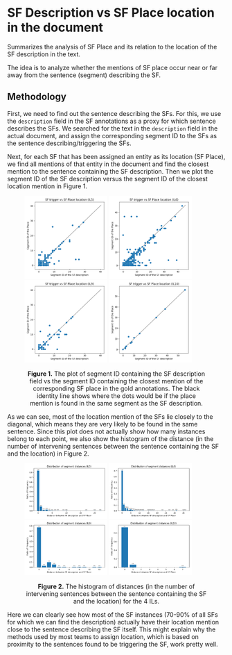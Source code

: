 # SF Description vs SF Place location in the document
Summarizes the analysis of SF Place and its relation to the location of the SF description in the text.

The idea is to analyze whether the mentions of SF place occur near or far away from the sentence (segment) describing the SF.

## Methodology
First, we need to find out the sentence describing the SFs. For this, we use the `description` field in the SF annotations
as a proxy for which sentence describes the SFs. We searched for the text in the `description` field in the actual document, 
and assign the corresponding segment ID to the SFs as the sentence describing/triggering the SFs.

Next, for each SF that has been assigned an entity as its location (SF Place), we find all mentions of that entity in the document
and find the closest mention to the sentence containing the SF description. Then we plot the segment ID of the SF description
versus the segment ID of the closest location mention in Figure 1.

<figure>
  <div>
    <img src="/loc_stats_IL5.png" width="45%"/>
    <img src="/loc_stats_IL6.png" width="45%"/>
  </div>
  <div>
    <img src="/loc_stats_IL9.png" width="45%"/>
    <img src="/loc_stats_IL10.png" width="45%"/>
  </div>
  <p align="center">
    <strong>Figure 1.</strong>
    The plot of segment ID containing the SF description field vs the segment ID containing the closest mention of the corresponding
    SF place in the gold annotations. The black identity line shows where the dots would be if the place mention is found in the same
    segment as the SF description.
  </p>
</figure>

As we can see, most of the location mention of the SFs lie closely to the diagonal, which means they are very likely to be found in
the same sentence. Since this plot does not actually show how many instances belong to each point, we also show the histogram of the
distance (in the number of intervening sentences between the sentence containing the SF and the location) in Figure 2.

<figure>
  <div>
    <img src="/loc_stats_IL5_hist.png" width="45%"/>
    <img src="/loc_stats_IL6_hist.png" width="45%"/>
  </div>
  <div>
    <img src="/loc_stats_IL9_hist.png" width="45%"/>
    <img src="/loc_stats_IL10_hist.png" width="45%"/>
  </div>
  <p align="center">
    <strong>Figure 2.</strong>
    The histogram of distances (in the number of intervening sentences between the sentence containing the SF and the location) for
    the 4 ILs.
  </p>
</figure>

Here we can clearly see how most of the SF instances (70-90% of all SFs for which we can find the description) actually have their
location mention close to the sentence describing the SF itself. This might explain why the methods used by most teams to assign
location, which is based on proximity to the sentences found to be triggering the SF, work pretty well.
